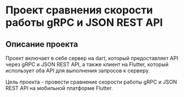 # Проект сравнения скорости работы gRPC и JSON REST API

## Описание проекта

Проект включает в себя сервер на dart, который предоставляет API через gRPC и JSON REST API, а также
клиент на Flutter, который использует оба API для выполнения запросов к серверу.

Цель проекта - провести сравнение скорости работы gRPC и JSON REST API на мобильной платформе
Flutter.
